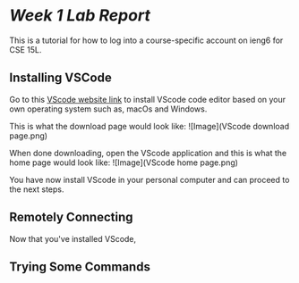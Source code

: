 # ***Week 1 Lab Report***
This is a tutorial for how to log into a course-specific account on ieng6 for CSE 15L.

## Installing VSCode
Go to this [VScode website link](https://code.visualstudio.com/) to install VScode code editor based on your own operating system such as, macOs and Windows.

This is what the download page would look like:
![Image](VScode download page.png)

When done downloading, open the VScode application and this is what the home page would look like:
![Image](VScode home page.png)

You have now install VScode in your personal computer and can proceed to the next steps.

## Remotely Connecting
Now that you've installed VScode, 
## Trying Some Commands


